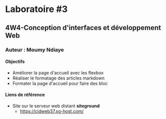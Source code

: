 # Laboratoire #3
## 4W4-Conception d'interfaces et développement Web
### Auteur : Moumy Ndiaye

#### Objectifs
- Améliorer la page d'accueil avec les flexbox
- Réaliser le formatage des articles markdown
- Formater la page d'accueil pour faire des bloc

#### Liens de référence
- Site sur le serveur web distant **siteground**
  - https://cidweb37.sg-host.com/